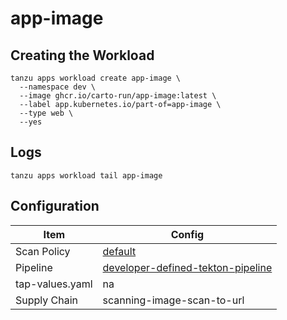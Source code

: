 # app-image

## Creating the Workload

```
tanzu apps workload create app-image \
  --namespace dev \
  --image ghcr.io/carto-run/app-image:latest \
  --label app.kubernetes.io/part-of=app-image \
  --type web \
  --yes
```

## Logs

```
tanzu apps workload tail app-image
```

## Configuration

| Item            | Config                                                                                |
| --------------- | ------------------------------------------------------------------------------------- |
| Scan Policy     | [default](resources/scan-policy.yaml)                                                 |
| Pipeline        | [developer-defined-tekton-pipeline](resources/developer-defined-tekton-pipeline.yaml) |
| tap-values.yaml | na                                                                                    |
| Supply Chain    | scanning-image-scan-to-url                                                            |

